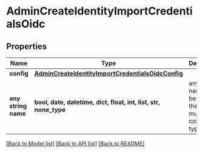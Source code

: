 # AdminCreateIdentityImportCredentialsOidc


## Properties
Name | Type | Description | Notes
------------ | ------------- | ------------- | -------------
**config** | [**AdminCreateIdentityImportCredentialsOidcConfig**](AdminCreateIdentityImportCredentialsOidcConfig.md) |  | [optional] 
**any string name** | **bool, date, datetime, dict, float, int, list, str, none_type** | any string name can be used but the value must be the correct type | [optional]

[[Back to Model list]](../README.md#documentation-for-models) [[Back to API list]](../README.md#documentation-for-api-endpoints) [[Back to README]](../README.md)


